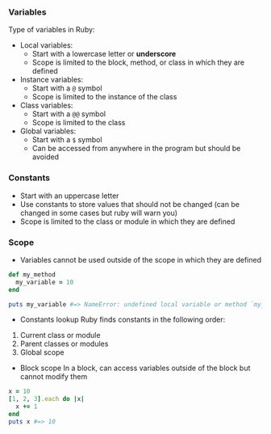 ### Variables
Type of variables in Ruby:
- Local variables:
  - Start with a lowercase letter or **underscore**
  - Scope is limited to the block, method, or class in which they are defined
- Instance variables:
  - Start with a `@` symbol
  - Scope is limited to the instance of the class
- Class variables:
  - Start with a `@@` symbol
  - Scope is limited to the class
- Global variables:
  - Start with a `$` symbol
  - Can be accessed from anywhere in the program but should be avoided

### Constants
- Start with an uppercase letter
- Use constants to store values that should not be changed (can be changed in some cases but ruby will warn you)
- Scope is limited to the class or module in which they are defined

### Scope
- Variables cannot be used outside of the scope in which they are defined
```ruby
def my_method
  my_variable = 10
end

puts my_variable #=> NameError: undefined local variable or method `my_variable'
```

- Constants lookup
Ruby finds constants in the following order:
1. Current class or module
2. Parent classes or modules
3. Global scope

- Block scope
In a block, can access variables outside of the block but cannot modify them
```ruby
x = 10
[1, 2, 3].each do |x|
  x += 1
end
puts x #=> 10
```
